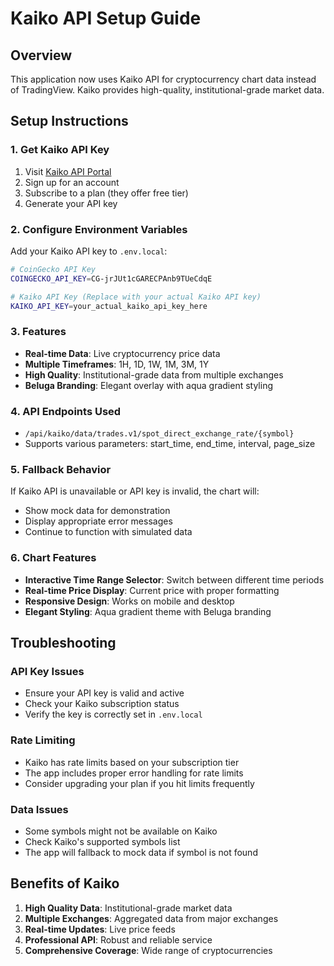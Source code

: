 # Kaiko API Setup Guide

## Overview
This application now uses Kaiko API for cryptocurrency chart data instead of TradingView. Kaiko provides high-quality, institutional-grade market data.

## Setup Instructions

### 1. Get Kaiko API Key
1. Visit [Kaiko API Portal](https://www.kaiko.com/api)
2. Sign up for an account
3. Subscribe to a plan (they offer free tier)
4. Generate your API key

### 2. Configure Environment Variables
Add your Kaiko API key to `.env.local`:

```bash
# CoinGecko API Key
COINGECKO_API_KEY=CG-jrJUt1cGARECPAnb9TUeCdqE

# Kaiko API Key (Replace with your actual Kaiko API key)
KAIKO_API_KEY=your_actual_kaiko_api_key_here
```

### 3. Features
- **Real-time Data**: Live cryptocurrency price data
- **Multiple Timeframes**: 1H, 1D, 1W, 1M, 3M, 1Y
- **High Quality**: Institutional-grade data from multiple exchanges
- **Beluga Branding**: Elegant overlay with aqua gradient styling

### 4. API Endpoints Used
- `/api/kaiko/data/trades.v1/spot_direct_exchange_rate/{symbol}`
- Supports various parameters: start_time, end_time, interval, page_size

### 5. Fallback Behavior
If Kaiko API is unavailable or API key is invalid, the chart will:
- Show mock data for demonstration
- Display appropriate error messages
- Continue to function with simulated data

### 6. Chart Features
- **Interactive Time Range Selector**: Switch between different time periods
- **Real-time Price Display**: Current price with proper formatting
- **Responsive Design**: Works on mobile and desktop
- **Elegant Styling**: Aqua gradient theme with Beluga branding

## Troubleshooting

### API Key Issues
- Ensure your API key is valid and active
- Check your Kaiko subscription status
- Verify the key is correctly set in `.env.local`

### Rate Limiting
- Kaiko has rate limits based on your subscription tier
- The app includes proper error handling for rate limits
- Consider upgrading your plan if you hit limits frequently

### Data Issues
- Some symbols might not be available on Kaiko
- Check Kaiko's supported symbols list
- The app will fallback to mock data if symbol is not found

## Benefits of Kaiko
1. **High Quality Data**: Institutional-grade market data
2. **Multiple Exchanges**: Aggregated data from major exchanges
3. **Real-time Updates**: Live price feeds
4. **Professional API**: Robust and reliable service
5. **Comprehensive Coverage**: Wide range of cryptocurrencies 